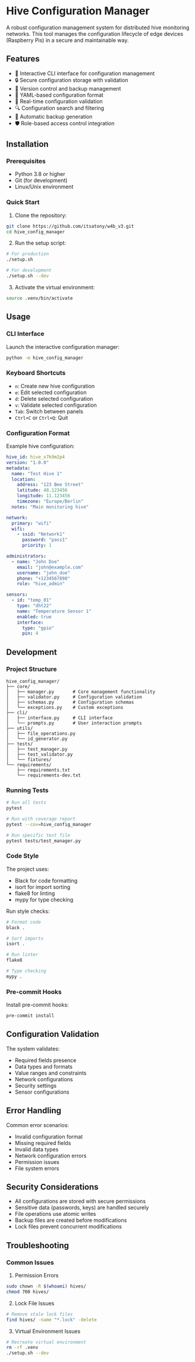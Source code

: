 # Hive Configuration Manager

A robust configuration management system for distributed hive monitoring networks. This tool manages the configuration lifecycle of edge devices (Raspberry Pis) in a secure and maintainable way.

## Features

- 🔧 Interactive CLI interface for configuration management
- 🔒 Secure configuration storage with validation
- 🔄 Version control and backup management
- 📝 YAML-based configuration format
- 🚦 Real-time configuration validation
- 🔍 Configuration search and filtering
- 💾 Automatic backup generation
- 🛡️ Role-based access control integration

## Installation

### Prerequisites

- Python 3.8 or higher
- Git (for development)
- Linux/Unix environment

### Quick Start

1. Clone the repository:

```bash
git clone https://github.com/itsatony/w4b_v3.git
cd hive_config_manager
```

2. Run the setup script:

```bash
# For production
./setup.sh

# For development
./setup.sh --dev
```

3. Activate the virtual environment:

```bash
source .venv/bin/activate
```

## Usage

### CLI Interface

Launch the interactive configuration manager:

```bash
python -m hive_config_manager
```

### Keyboard Shortcuts

- `n`: Create new hive configuration
- `e`: Edit selected configuration
- `d`: Delete selected configuration
- `v`: Validate selected configuration
- `Tab`: Switch between panels
- `Ctrl+C` or `Ctrl+Q`: Quit

### Configuration Format

Example hive configuration:

```yaml
hive_id: hive_x7k9m2p4
version: "1.0.0"
metadata:
  name: "Test Hive 1"
  location:
    address: "123 Bee Street"
    latitude: 48.123456
    longitude: 11.123456
    timezone: "Europe/Berlin"
  notes: "Main monitoring hive"

network:
  primary: "wifi"
  wifi:
    - ssid: "Network1"
      password: "pass1"
      priority: 1

administrators:
  - name: "John Doe"
    email: "john@example.com"
    username: "john_doe"
    phone: "+1234567890"
    role: "hive_admin"

sensors:
  - id: "temp_01"
    type: "dht22"
    name: "Temperature Sensor 1"
    enabled: true
    interface:
      type: "gpio"
      pin: 4
```

## Development

### Project Structure

```skeleton
hive_config_manager/
├── core/
│   ├── manager.py       # Core management functionality
│   ├── validator.py     # Configuration validation
│   ├── schemas.py       # Configuration schemas
│   └── exceptions.py    # Custom exceptions
├── cli/
│   ├── interface.py     # CLI interface
│   └── prompts.py       # User interaction prompts
├── utils/
│   ├── file_operations.py
│   └── id_generator.py
├── tests/
│   ├── test_manager.py
│   ├── test_validator.py
│   └── fixtures/
└── requirements/
    ├── requirements.txt
    └── requirements-dev.txt
```

### Running Tests

```bash
# Run all tests
pytest

# Run with coverage report
pytest --cov=hive_config_manager

# Run specific test file
pytest tests/test_manager.py
```

### Code Style

The project uses:

- Black for code formatting
- isort for import sorting
- flake8 for linting
- mypy for type checking

Run style checks:

```bash
# Format code
black .

# Sort imports
isort .

# Run linter
flake8

# Type checking
mypy .
```

### Pre-commit Hooks

Install pre-commit hooks:

```bash
pre-commit install
```

## Configuration Validation

The system validates:

- Required fields presence
- Data types and formats
- Value ranges and constraints
- Network configurations
- Security settings
- Sensor configurations

## Error Handling

Common error scenarios:

- Invalid configuration format
- Missing required fields
- Invalid data types
- Network configuration errors
- Permission issues
- File system errors

## Security Considerations

- All configurations are stored with secure permissions
- Sensitive data (passwords, keys) are handled securely
- File operations use atomic writes
- Backup files are created before modifications
- Lock files prevent concurrent modifications

## Troubleshooting

### Common Issues

1. Permission Errors

```bash
sudo chown -R $(whoami) hives/
chmod 700 hives/
```

2. Lock File Issues

```bash
# Remove stale lock files
find hives/ -name "*.lock" -delete
```

3. Virtual Environment Issues

```bash
# Recreate virtual environment
rm -rf .venv
./setup.sh --dev
```
